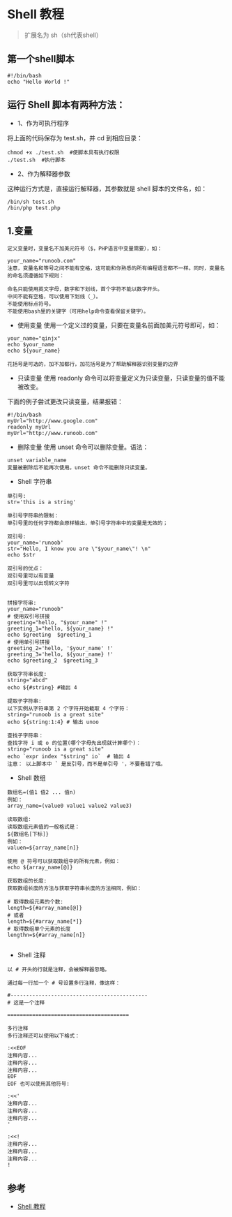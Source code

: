 # Shell 教程

>扩展名为 sh（sh代表shell）

## 第一个shell脚本

```
#!/bin/bash
echo "Hello World !"
```

## 运行 Shell 脚本有两种方法：
- 1、作为可执行程序

将上面的代码保存为 test.sh，并 cd 到相应目录：

```
chmod +x ./test.sh  #使脚本具有执行权限
./test.sh  #执行脚本
```

- 2、作为解释器参数

这种运行方式是，直接运行解释器，其参数就是 shell 脚本的文件名，如：
```
/bin/sh test.sh
/bin/php test.php
```


## 1.变量

```
定义变量时，变量名不加美元符号（$，PHP语言中变量需要），如：

your_name="runoob.com"
注意，变量名和等号之间不能有空格，这可能和你熟悉的所有编程语言都不一样。同时，变量名的命名须遵循如下规则：

命名只能使用英文字母，数字和下划线，首个字符不能以数字开头。
中间不能有空格，可以使用下划线（_）。
不能使用标点符号。
不能使用bash里的关键字（可用help命令查看保留关键字）。
```

- 使用变量
使用一个定义过的变量，只要在变量名前面加美元符号即可，如：
```
your_name="qinjx"
echo $your_name
echo ${your_name}

花括号是可选的，加不加都行，加花括号是为了帮助解释器识别变量的边界
```
- 只读变量
使用 readonly 命令可以将变量定义为只读变量，只读变量的值不能被改变。

下面的例子尝试更改只读变量，结果报错：
```
#!/bin/bash
myUrl="http://www.google.com"
readonly myUrl
myUrl="http://www.runoob.com"
```
- 删除变量
使用 unset 命令可以删除变量。语法：  
```
unset variable_name
变量被删除后不能再次使用。unset 命令不能删除只读变量。
```

- Shell 字符串

```
单引号:
str='this is a string'

单引号字符串的限制：
单引号里的任何字符都会原样输出，单引号字符串中的变量是无效的；

双引号:
your_name='runoob'
str="Hello, I know you are \"$your_name\"! \n"
echo $str

双引号的优点：
双引号里可以有变量
双引号里可以出现转义字符


拼接字符串:
your_name="runoob"
# 使用双引号拼接
greeting="hello, "$your_name" !"
greeting_1="hello, ${your_name} !"
echo $greeting  $greeting_1
# 使用单引号拼接
greeting_2='hello, '$your_name' !'
greeting_3='hello, ${your_name} !'
echo $greeting_2  $greeting_3

获取字符串长度:
string="abcd"
echo ${#string} #输出 4

提取子字符串:
以下实例从字符串第 2 个字符开始截取 4 个字符：
string="runoob is a great site"
echo ${string:1:4} # 输出 unoo

查找子字符串：
查找字符 i 或 o 的位置(哪个字母先出现就计算哪个)：
string="runoob is a great site"
echo `expr index "$string" io`  # 输出 4
注意： 以上脚本中 ` 是反引号，而不是单引号 '，不要看错了哦。
```

- Shell 数组

```
数组名=(值1 值2 ... 值n)
例如：
array_name=(value0 value1 value2 value3)

读取数组:
读取数组元素值的一般格式是：
${数组名[下标]}
例如：
valuen=${array_name[n]}

使用 @ 符号可以获取数组中的所有元素，例如：
echo ${array_name[@]}

获取数组的长度:
获取数组长度的方法与获取字符串长度的方法相同，例如：

# 取得数组元素的个数:
length=${#array_name[@]}
# 或者
length=${#array_name[*]}
# 取得数组单个元素的长度
lengthn=${#array_name[n]}


```

- Shell 注释

```
以 # 开头的行就是注释，会被解释器忽略。

通过每一行加一个 # 号设置多行注释，像这样：

#--------------------------------------------
# 这是一个注释

=======================================

多行注释
多行注释还可以使用以下格式：

:<<EOF
注释内容...
注释内容...
注释内容...
EOF
EOF 也可以使用其他符号:

:<<'
注释内容...
注释内容...
注释内容...
'

:<<!
注释内容...
注释内容...
注释内容...
!
```


## 参考
- [Shell 教程](http://www.runoob.com/linux/linux-shell.html)

